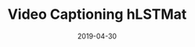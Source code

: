 ---
layout: project
type: project
image: images/video-captioning.jpg
title: Video Captioning hLSTMat
# All dates must be YYYY-MM-DD format!
date: 2019-04-30
labels:
  - Tensorflow
  - Keras
  - Deep Learning
permalink: https://github.com/uday96/video-captioning-hLSTMat
summary: A video captioning framework which decides whether to use the visual information or language context to generate the next word.
---